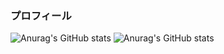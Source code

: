 ### プロフィール

![Anurag's GitHub stats](https://github-readme-stats.vercel.app/api?username=iwashi623&count_private=true&show_icons=true&theme=tokyonight&&bg_color=00000000)
![Anurag's GitHub stats](https://github-readme-stats.vercel.app/api/top-langs/?username=iwashi623&layout=compact&theme=tokyonight&&bg_color=00000000)

<!--
**SardineTa23/SardineTa23** is a ✨ _special_ ✨ repository because its `README.md` (this file) appears on your GitHub profile.

Here are some ideas to get you started:

- 🔭 I’m currently working on ...
- 🌱 I’m currently learning ...
- 👯 I’m looking to collaborate on ...
- 🤔 I’m looking for help with ...
- 💬 Ask me about ...
- 📫 How to reach me: ...
- 😄 Pronouns: ...
- ⚡ Fun fact: ...
-->
